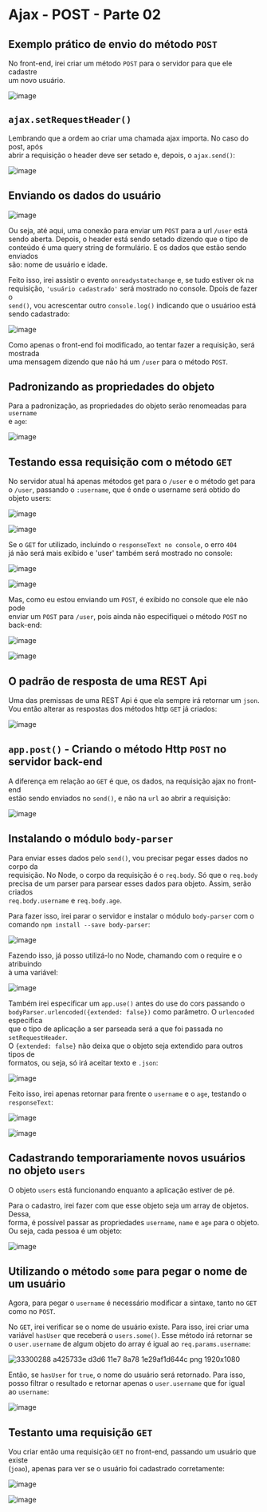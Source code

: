 # Ajax - POST - Parte 02 

## Exemplo prático de envio do método `POST`  

No front-end, irei criar um método `POST` para o servidor para que ele cadastre  
um novo usuário. 

![image](https://user-images.githubusercontent.com/29297788/33298476-badb6d6c-d3cd-11e7-8179-445018201324.png) 

## `ajax.setRequestHeader()`

Lembrando que a ordem ao criar uma chamada ajax importa. No caso do post, após  
abrir a requisição o header deve ser setado e, depois, o `ajax.send()`:  

![image](https://user-images.githubusercontent.com/29297788/33298631-8c5c122e-d3ce-11e7-8c4e-d89fb44f72a3.png)

## Enviando os dados do usuário 

![image](https://user-images.githubusercontent.com/29297788/33298678-cd44b624-d3ce-11e7-812d-be39db60d8c0.png)

Ou seja, até aqui, uma conexão para enviar um `POST` para a url `/user` está  
sendo aberta. Depois, o header está sendo setado dizendo que o tipo de  
conteúdo é uma query string de formulário. E os dados que estão sendo enviados  
são: nome de usuário e idade.  

Feito isso, irei assistir o evento `onreadystatechange` e, se tudo estiver ok na  
requisição, `'usuário cadastrado'` será mostrado no console. Dpois de fazer o  
`send()`, vou acrescentar outro `console.log()` indicando que o usuárioo está  
sendo cadastrado:  

![image](https://user-images.githubusercontent.com/29297788/33298883-0e046eba-d3d0-11e7-92e8-4870bea4da69.png)

Como apenas o front-end foi modificado, ao tentar fazer a requisição, será mostrada  
uma mensagem dizendo que não há um `/user` para o método `POST`.  

## Padronizando as propriedades do objeto  
Para a padronização, as propriedades do objeto serão renomeadas para `username`  
e `age`:  

![image](https://user-images.githubusercontent.com/29297788/33298710-0aca5ddc-d3cf-11e7-815e-e8e894e2b62d.png)

## Testando essa requisição com o método `GET`

No servidor atual há apenas métodos get para o `/user` e o método get para  
o `/user`, passando o `:username`, que é onde o username será obtido do  
objeto users:  

![image](https://user-images.githubusercontent.com/29297788/33298542-1cb0fba6-d3ce-11e7-8991-e6b8e7279006.png)

![image](https://user-images.githubusercontent.com/29297788/33298546-2173d8ca-d3ce-11e7-92eb-b44477961fad.png)

Se o `GET` for utilizado, incluindo o `responseText no console`, o erro `404`  
já não será mais exibido e 'user' também será mostrado no console:  

![image](https://user-images.githubusercontent.com/29297788/33299035-db9be43e-d3d0-11e7-8a1c-8b22cefc0866.png)

![image](https://user-images.githubusercontent.com/29297788/33299042-e2042f0c-d3d0-11e7-96b7-e0744f17e60d.png)

Mas, como eu estou enviando um `POST`, é exibido no console que ele não pode  
enviar um `POST` para `/user`, pois ainda não especifiquei o método `POST` no  
back-end:  

![image](https://user-images.githubusercontent.com/29297788/33299119-4f721dba-d3d1-11e7-9784-be546dd0a9a0.png)

![image](https://user-images.githubusercontent.com/29297788/33299132-6384e850-d3d1-11e7-8d95-c59582b064f2.png)

## O padrão de resposta de uma REST Api  
Uma das premissas de uma REST Api é que ela sempre irá retornar um `json`.  
Vou então alterar as respostas dos métodos http `GET` já criados:  

![image](https://user-images.githubusercontent.com/29297788/33299277-02afe4f2-d3d2-11e7-8c11-2359a1795205.png)

## `app.post()` - Criando o método Http `POST` no servidor back-end 
A diferença em relação ao `GET` é que, os dados, na requisição ajax no front-end  
estão sendo enviados no `send()`, e não na `url` ao abrir a requisição:  

![image](https://user-images.githubusercontent.com/29297788/33299366-618efc4c-d3d2-11e7-9538-6744d4d6a25f.png)

## Instalando o módulo `body-parser`

Para enviar esses dados pelo `send()`, vou precisar pegar esses dados no corpo da  
requisição. No Node, o corpo da requisição é o `req.body`. Só que o `req.body`  
precisa de um parser para parsear esses dados para objeto. Assim, serão criados  
`req.body.username` e `req.body.age`.  

Para fazer isso, irei parar o servidor e  instalar o módulo `body-parser` com o  
comando `npm install --save body-parser`:  

![image](https://user-images.githubusercontent.com/29297788/33299513-1e0a3044-d3d3-11e7-8e5a-3ca712f5c68c.png)

Fazendo isso, já posso utilizá-lo no Node, chamando com o require e o atribuindo  
à uma variável:  

![image](https://user-images.githubusercontent.com/29297788/33299560-56f4eb42-d3d3-11e7-8267-fede36fa6ddb.png)

Também irei especificar um `app.use()` antes do use do cors passando o  
`bodyParser.urlencoded({extended: false})` como parâmetro. O `urlencoded` especifica  
que o tipo de aplicação a ser parseada será a que foi passada no `setRequestHeader`.  
O `{extended: false}` não deixa que o objeto seja extendido para outros tipos de  
formatos, ou seja, só irá aceitar texto e `.json`:  

![image](https://user-images.githubusercontent.com/29297788/33299743-3feede8e-d3d4-11e7-8ba0-7be493266d8d.png)

Feito isso, irei apenas retornar para frente o `username` e o `age`, testando o  
`responseText`:  

![image](https://user-images.githubusercontent.com/29297788/33299826-8a6521b2-d3d4-11e7-902a-06f724fa13e7.png)

![image](https://user-images.githubusercontent.com/29297788/33299842-9b372b98-d3d4-11e7-8d33-808f6cffa485.png)

## Cadastrando temporariamente novos usuários no objeto `users`
O objeto `users` está funcionando enquanto a aplicação estiver de pé.  

Para o cadastro, irei fazer com que esse objeto seja um array de objetos. Dessa,  
forma, é possível passar as propriedades `username`, `name` e `age` para o objeto.  
Ou seja, cada pessoa é um objeto:  

![image](https://user-images.githubusercontent.com/29297788/33300015-52f21ac2-d3d5-11e7-8b73-7f7f6a254798.png)

## Utilizando o método `some` para pegar o nome de um usuário

Agora, para pegar o `username` é necessário modificar a sintaxe, tanto no `GET`  
como no `POST`.  

No `GET`, irei verificar se o nome de usuário existe. Para isso, irei criar uma  
variável `hasUser` que receberá o `users.some()`. Esse método irá retornar se  
o `user.username` de algum objeto do array é igual ao `req.params.username`:  

![33300288 a425733e d3d6 11e7 8a78 1e29af1d644c png 1920x1080](https://user-images.githubusercontent.com/29297788/33300316-c542c698-d3d6-11e7-8655-69e70abaecfa.png)

Então, se `hasUser` for `true`, o nome do usuário será retornado. Para isso,  
posso filtrar o resultado e retornar apenas o `user.username` que for igual  
ao `username`:  

![image](https://user-images.githubusercontent.com/29297788/33300468-9ec4de56-d3d7-11e7-9ad4-2f21026ac0ee.png)

## Testanto uma requisição `GET` 
Vou criar então uma requisição `GET` no front-end, passando um usuário que existe  
(`joao`), apenas para ver se o usuário foi cadastrado corretamente:  

![image](https://user-images.githubusercontent.com/29297788/33300526-fcd9431a-d3d7-11e7-9fa6-a0eda7688301.png)

![image](https://user-images.githubusercontent.com/29297788/33300548-2aa949d4-d3d8-11e7-96fa-89a61dd1dc7a.png)

